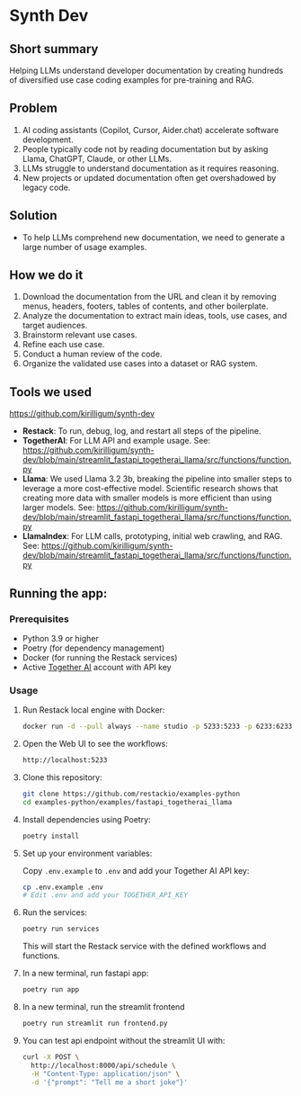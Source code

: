 # Synth Dev

## Short summary

Helping LLMs understand developer documentation by creating hundreds of diversified use case coding examples for pre-training and RAG.

## Problem

1. AI coding assistants (Copilot, Cursor, Aider.chat) accelerate software development.
2. People typically code not by reading documentation but by asking Llama, ChatGPT, Claude, or other LLMs.
3. LLMs struggle to understand documentation as it requires reasoning.
4. New projects or updated documentation often get overshadowed by legacy code.

## Solution

- To help LLMs comprehend new documentation, we need to generate a large number of usage examples.

## How we do it

1. Download the documentation from the URL and clean it by removing menus, headers, footers, tables of contents, and other boilerplate.
2. Analyze the documentation to extract main ideas, tools, use cases, and target audiences.
3. Brainstorm relevant use cases.
4. Refine each use case.
5. Conduct a human review of the code.
6. Organize the validated use cases into a dataset or RAG system.

## Tools we used

https://github.com/kirilligum/synth-dev

- **Restack**: To run, debug, log, and restart all steps of the pipeline.
- **TogetherAI**: For LLM API and example usage. See: https://github.com/kirilligum/synth-dev/blob/main/streamlit_fastapi_togetherai_llama/src/functions/function.py
- **Llama**: We used Llama 3.2 3b, breaking the pipeline into smaller steps to leverage a more cost-effective model. Scientific research shows that creating more data with smaller models is more efficient than using larger models. See: https://github.com/kirilligum/synth-dev/blob/main/streamlit_fastapi_togetherai_llama/src/functions/function.py
- **LlamaIndex**: For LLM calls, prototyping, initial web crawling, and RAG. See: https://github.com/kirilligum/synth-dev/blob/main/streamlit_fastapi_togetherai_llama/src/functions/function.py




## Running the app:

### Prerequisites

- Python 3.9 or higher
- Poetry (for dependency management)
- Docker (for running the Restack services)
- Active [Together AI](https://together.ai) account with API key

### Usage

1. Run Restack local engine with Docker:

   ```bash
   docker run -d --pull always --name studio -p 5233:5233 -p 6233:6233 -p 7233:7233 ghcr.io/restackio/engine:main
   ```

2. Open the Web UI to see the workflows:

   ```bash
   http://localhost:5233
   ```

3. Clone this repository:

   ```bash
   git clone https://github.com/restackio/examples-python
   cd examples-python/examples/fastapi_togetherai_llama
   ```

4. Install dependencies using Poetry:

   ```bash
   poetry install
   ```

5. Set up your environment variables:

   Copy `.env.example` to `.env` and add your Together AI API key:

   ```bash
   cp .env.example .env
   # Edit .env and add your TOGETHER_API_KEY
   ```

6. Run the services:

   ```bash
   poetry run services
   ```

   This will start the Restack service with the defined workflows and functions.

7. In a new terminal, run fastapi app:

   ```bash
   poetry run app
   ```

8. In a new terminal, run the streamlit frontend

   ```bash
   poetry run streamlit run frontend.py
   ```

9. You can test api endpoint without the streamlit UI with:

   ```bash
   curl -X POST \
     http://localhost:8000/api/schedule \
     -H "Content-Type: application/json" \
     -d '{"prompt": "Tell me a short joke"}'
   ```
